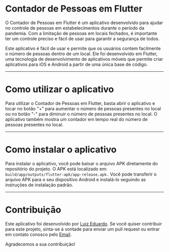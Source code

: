 # Contador de Pessoas em Flutter

O Contador de Pessoas em Flutter é um aplicativo desenvolvido para ajudar no controle de pessoas em estabelecimentos durante o período da pandemia. Com a limitação de pessoas em locais fechados, é importante ter um controle preciso e fácil de usar para garantir a segurança de todos.

Este aplicativo é fácil de usar e permite que os usuários contem facilmente o número de pessoas dentro de um local. Ele foi desenvolvido em Flutter, uma tecnologia de desenvolvimento de aplicativos móveis que permite criar aplicativos para iOS e Android a partir de uma única base de código.

***

# Como utilizar o aplicativo

Para utilizar o Contador de Pessoas em Flutter, basta abrir o aplicativo e tocar no botão "+" para aumentar o número de pessoas presentes no local ou no botão "-" para diminuir o número de pessoas presentes no local. O aplicativo também mostra um contador em tempo real do número de pessoas presentes no local.

***

# Como instalar o aplicativo

Para instalar o aplicativo, você pode baixar o arquivo APK diretamente do repositório do projeto. O APK está localizado em: `build/app/outputs/flutter-apk/app-release.apk.` Você pode transferir o arquivo APK para o seu dispositivo Android e instalá-lo seguindo as instruções de instalação padrão.

***
# Contribuição

Este aplicativo foi desenvolvido por [Luiz Eduardo](https://github.com/Luiz-Eduardo-BL). Se você quiser contribuir para este projeto, sinta-se à vontade para enviar um pull request ou entrar em contato conosco pelo [Email](luizedu@alu.ufc.br).

Agradecemos a sua contribuição!